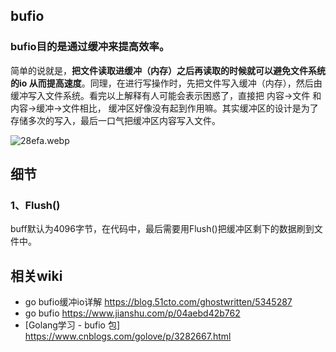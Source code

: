 ## bufio

### bufio目的是通过缓冲来提高效率。

简单的说就是，**把文件读取进缓冲（内存）之后再读取的时候就可以避免文件系统的io 从而提高速度**。同理，在进行写操作时，先把文件写入缓冲（内存），然后由缓冲写入文件系统。看完以上解释有人可能会表示困惑了，直接把 内容->文件 和 内容->缓冲->文件相比， 缓冲区好像没有起到作用嘛。其实缓冲区的设计是为了存储多次的写入，最后一口气把缓冲区内容写入文件。

![28efa.webp](https://pic1.imgdb.cn/item/63316c3816f2c2beb1b48f4c.png)



## 细节

### 1、Flush()

buff默认为4096字节，在代码中，最后需要用Flush()把缓冲区剩下的数据刷到文件中。

## 相关wiki

- go bufio缓冲io详解 https://blog.51cto.com/ghostwritten/5345287
- go bufio https://www.jianshu.com/p/04aebd42b762
- [Golang学习 - bufio 包] https://www.cnblogs.com/golove/p/3282667.html